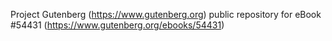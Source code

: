 Project Gutenberg (https://www.gutenberg.org) public repository for
eBook #54431 (https://www.gutenberg.org/ebooks/54431)
